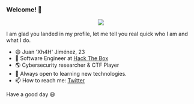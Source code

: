 ### Welcome! 👋

<p align="center"> 
    <a href="https://github.com/ryo-ma/github-profile-trophy"><img src="https://github-profile-trophy.vercel.app/?username=Xh4H&theme=onedark&margin-w=15&margin-h=15&no-frame=true&column=7"/></a>
</p>

I am glad you landed in my profile, let me tell you real quick who I am and what I do.

- 😄 Juan 'Xh4H' Jiménez, 23
- 🔭 Software Engineer at [Hack The Box](https://hackthebox.eu)
- 🌎 Cybersecurity researcher & CTF Player
- 🌱 Always open to learning new technologies.
- 📫 How to reach me: [Twitter](https://twitter.com/RiftWhiteHat)

Have a good day 😃

